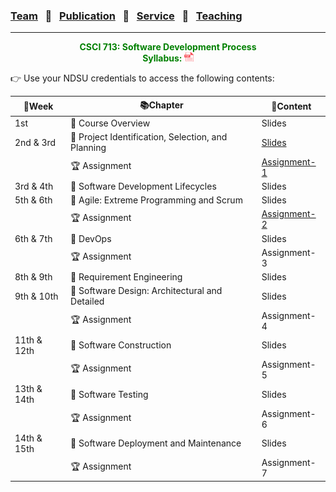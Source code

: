 ### [Team](stamlab.md) &nbsp;&nbsp;🌴&nbsp;&nbsp; [Publication](publications.md) &nbsp;&nbsp;🌴&nbsp;&nbsp; [Service](services.md) &nbsp;&nbsp;🌴&nbsp;&nbsp; [Teaching](teaching.md)
***
<style type="text/css">
.center{
  text-align:center; 
  display:block;
}
.centerImg {
  display: block;
  margin-left: 170px;  
}
</style>

<p class="center" style="color:green;">
<b>CSCI 713: Software Development Process</b> <br>
<b>Syllabus: <a href="teaching/syllabus/713SDP.pdf" target="_blank"><img src="assets/img/pdficon.png" width="15" height="15"></a></b> 
</p>
👉 Use your NDSU credentials to access the following contents:

| 📅Week      | 📚Chapter                                          | 📁Content                                                                                                                                   | 
|-------------|----------------------------------------------------|---------------------------------------------------------------------------------------------------------------------------------------------|
| 1st         | 🔖 Course Overview                                 | Slides                                                                                                                                      |
| 2nd & 3rd   | 🔖 Project Identification, Selection, and Planning | <a href="https://docs.google.com/presentation/d/1O3vJXh2sZequb0sPPb8fLDvoYdnBtJjVMkkbo7ZFVxU/edit?usp=sharing" target="_blank">Slides</a>   |
|             | 🏆 Assignment                                      | <a href="https://docs.google.com/document/d/13UyyI88Wv_f6qSsLirgPhHzEf0I-x4AbjXJQfnhpKfo/edit?usp=sharing" target="_blank">Assignment-1</a> |
| 3rd & 4th   | 🔖 Software Development Lifecycles                 | Slides                                                                                                                                      |
| 5th & 6th   | 🔖 Agile: Extreme Programming and Scrum            | Slides                                                                                                                                      |
|             | 🏆 Assignment                                      | <a href="https://docs.google.com/document/d/1SS7TylUzCdWzeD-bJ3L2bJbYnhgTCXQXoC_Une4jaq4/edit?usp=sharing" target="_blank">Assignment-2</a> |
| 6th & 7th   | 🔖 DevOps                                          | Slides                                                                                                                                      |
|             | 🏆 Assignment                                      | Assignment-3                                                                                                                                |
| 8th & 9th   | 🔖 Requirement Engineering                         | Slides                                                                                                                                      |
| 9th & 10th  | 🔖 Software Design: Architectural and Detailed     | Slides                                                                                                                                      |
|             | 🏆 Assignment                                      | Assignment-4                                                                                                                                |
| 11th & 12th | 🔖 Software Construction                           | Slides                                                                                                                                      |
|             | 🏆 Assignment                                      | Assignment-5                                                                                                                                |
| 13th & 14th | 🔖 Software Testing                                | Slides                                                                                                                                      |
|             | 🏆 Assignment                                      | Assignment-6                                                                                                                                |
| 14th & 15th | 🔖 Software Deployment and Maintenance             | Slides                                                                                                                                      |
|             | 🏆 Assignment                                      | Assignment-7                                                                                                                                |

